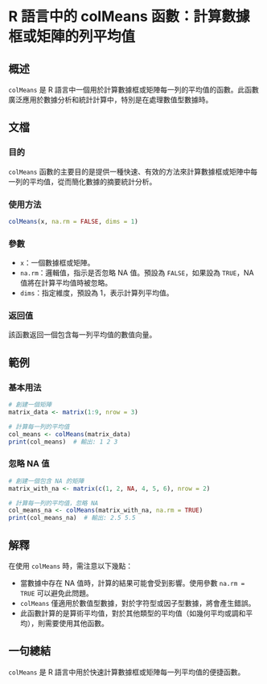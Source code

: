 <!--
Meta Description: # R 語言中的 colMeans 函數：計算數據框或矩陣的列平均值 ## 概述 `colMeans` 是 R 語言中一個用於計算數據框或矩陣每一列的平均值的函數。此函數廣泛應用於數據分析和統計計算中，特別是在處理數值型數據時。 ## 文檔 ### 目的 `colMeans` 函數的主要目的是提供一...
Meta Keywords: colmeans, true, false, dims, 預設為
-->

# R 語言中的 colMeans 函數：計算數據框或矩陣的列平均值

## 概述
`colMeans` 是 R 語言中一個用於計算數據框或矩陣每一列的平均值的函數。此函數廣泛應用於數據分析和統計計算中，特別是在處理數值型數據時。

## 文檔
### 目的
`colMeans` 函數的主要目的是提供一種快速、有效的方法來計算數據框或矩陣中每一列的平均值，從而簡化數據的摘要統計分析。

### 使用方法
```R
colMeans(x, na.rm = FALSE, dims = 1)
```

### 參數
- `x`：一個數據框或矩陣。
- `na.rm`：邏輯值，指示是否忽略 NA 值。預設為 `FALSE`，如果設為 `TRUE`，NA 值將在計算平均值時被忽略。
- `dims`：指定維度，預設為 1，表示計算列平均值。

### 返回值
該函數返回一個包含每一列平均值的數值向量。

## 範例
### 基本用法
```R
# 創建一個矩陣
matrix_data <- matrix(1:9, nrow = 3)

# 計算每一列的平均值
col_means <- colMeans(matrix_data)
print(col_means)  # 輸出: 1 2 3
```

### 忽略 NA 值
```R
# 創建一個包含 NA 的矩陣
matrix_with_na <- matrix(c(1, 2, NA, 4, 5, 6), nrow = 2)

# 計算每一列的平均值，忽略 NA
col_means_na <- colMeans(matrix_with_na, na.rm = TRUE)
print(col_means_na)  # 輸出: 2.5 5.5
```

## 解釋
在使用 `colMeans` 時，需注意以下幾點：
- 當數據中存在 NA 值時，計算的結果可能會受到影響。使用參數 `na.rm = TRUE` 可以避免此問題。
- `colMeans` 僅適用於數值型數據，對於字符型或因子型數據，將會產生錯誤。
- 此函數計算的是算術平均值，對於其他類型的平均值（如幾何平均或調和平均），則需要使用其他函數。

## 一句總結
`colMeans` 是 R 語言中用於快速計算數據框或矩陣每一列平均值的便捷函數。